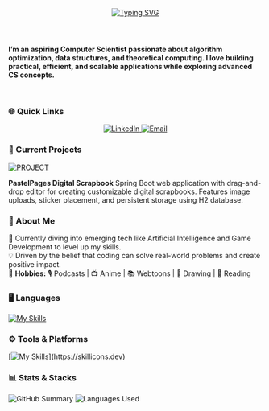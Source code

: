 
<head>
  <meta name="google-site-verification" content="l50Ld6b6I62IgntsSoqWSoLY-4Ywhf37ak-KfF95uTA" />
</head>
<header style="text-align: center;">
  <a href="https://git.io/typing-svg"><img src="https://readme-typing-svg.demolab.com?font=Fira+Code&size=35&pause=1000&color=C7F7C2&width=500&lines=H+E+L+L+O+!+" alt="Typing SVG" /></a>
</header>


  <p><strong>
    I’m an aspiring Computer Scientist passionate about algorithm optimization, data structures, and theoretical computing.  
    I love building practical, efficient, and scalable applications while exploring advanced CS concepts.
  </strong></p>

<br>

<h3>🌐 Quick Links</h3>
<p align="center">
  <a href="www.linkedin.com/in/imalsha-sandali-1a6187326" target="_blank">
    <img src="https://img.shields.io/badge/LinkedIn-6BA368?style=for-the-badge&logo=linkedin&logoColor=white" alt="LinkedIn" />
  </a>
  <a href="mailto:ishisnaynathara@gmail.com">
    <img src="https://img.shields.io/badge/Email-4E6C50?style=for-the-badge&logo=gmail&logoColor=white" alt="Email" />
  </a>
</p>

<h3>🚀 Current Projects</h3>
<a href="https://github.com/sandali45/PastelPages" target="_blank">
  <img src="https://img.shields.io/badge/%20Project-c8e1cc?style=for-the-badge&logo=github&logoColor=white" alt="PROJECT"/>
</a>

<p>
  <strong>PastelPages Digital Scrapbook</strong>
Spring Boot web application with drag-and-drop editor for creating customizable digital scrapbooks. Features image uploads, sticker placement, and persistent storage using H2 database.
</p>


<h3>🙋 About Me</h3>
🌱 Currently diving into emerging tech like Artificial Intelligence and Game Development to level up my skills.  
<br>
💡 Driven by the belief that coding can solve real-world problems and create positive impact.
<br>
💚 <strong>Hobbies:</strong> 🎙️ Podcasts | 📺 Anime | 📚 Webtoons | 🎨 Drawing | 📖 Reading

<h3>🖥 Languages </h3>
 
 [![My Skills](https://skillicons.dev/icons?i=html,css,js,php,bootstrap,c,dart,java,mysql,py,dotnet)](https://skillicons.dev)
    
<h3> ⚙ Tools & Platforms </h3>

[![My Skills](https://skillicons.dev/icons?i=vscode,visualstudio,pycharm,postman,notion,flutter,blender,)](https://skillicons.dev)

<h3>📊 Stats & Stacks</h3> 

![GitHub Summary](https://github-profile-summary-cards.vercel.app/api/cards/stats?username=sandali45&theme=github_dark) 
![Languages Used](https://github-profile-summary-cards.vercel.app/api/cards/repos-per-language?username=sandali45&theme=github_dark)














